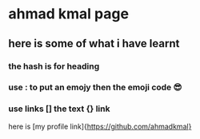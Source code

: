 # ahmad kmal page
## here is some of what i have learnt 
### the hash is for heading
###  use : to put an emojy then the emoji code :sunglasses:
### use links [] the text {} link 
here is [my profile link]{https://github.com/ahmadkmal}
